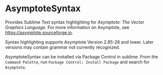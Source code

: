 # AsymptoteSyntax
Provides Sublime Text syntax highlighting for *Asymptote: The Vector Graphics Language*. For more information on Asymptote, see https://asymptote.sourceforge.io.

Syntax highlighting supports Asymptote Version 2.85-26 and lower. Later versions may contain grammar not currently recognized.

AsymptoteSyntax can be installed via Package Control in sublime. From the `Command Palette`, run `Package Control: Install Package` and search for `Asymptote`.
